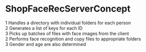 # ShopFaceRecServerConcept  
1 Handles a directory with individual folders for each person  
2 Generates a list of keys for each ID	  
3 Picks up batches of files with face images from the client	  
2 Performs face recognition and copy files to appropriate folders	  
3 Gender and age are also determined 	  
